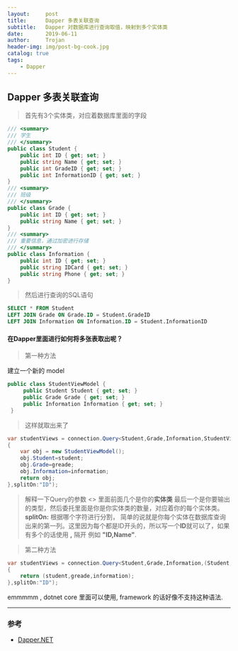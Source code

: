 ```yaml
---
layout:     post
title:      Dapper 多表关联查询
subtitle:   Dapper 对数据库进行查询取值，映射到多个实体类
date:       2019-06-11
author:     Trojan
header-img: img/post-bg-cook.jpg
catalog: true
tags:
    - Dapper
---
```


## Dapper 多表关联查询

> 首先有3个实体类，对应着数据库里面的字段

```csharp
/// <summary>
/// 学生
/// </summary>
public class Student {
    public int ID { get; set; }
    public string Name { get; set; }
    public int GradeID { get; set; }
    public int InformationID { get; set; }
}
/// <summary>
/// 班级
/// </summary>
public class Grade {
    public int ID { get; set; }
    public string Name { get; set; }
}
/// <summary>
/// 重要信息，通过加密进行存储
/// </summary>
public class Information {
    public int ID { get; set; }
    public string IDCard { get; set; }
    public string Phone { get; set; }
}
```
  

> 然后进行查询的SQL语句
```sql
SELECT * FROM Student 
LEFT JOIN Grade ON Grade.ID = Student.GradeID
LEFT JOIN Information ON Information.ID = Student.InformationID
```

#### 在Dapper里面进行如何将多张表取出呢？
> 第一种方法

建立一个新的 model

```csharp
public class StudentViewModel {
     public Student Student { get; set; }
     public Grade Grade { get; set; }
     public Information Information { get; set; }
 }
```
> 这样就取出来了
```csharp
var studentViews = connection.Query<Student,Grade,Information,StudentViewModel>(sql,(student,greade,information)=>
{
    var obj = new StudentViewModel();
    obj.Student=student;
    obj.Grade=greade;
    obj.Information=information;
    return obj;
},splitOn:"ID");
```
> 解释一下Query的参数 <> 里面前面几个是你的**实体类** 最后一个是你要输出的类型，然后委托里面是你是你实体类的数量，对应着你的每个实体类。**splitOn:** 根据哪个字符进行分割， 简单的说就是你每个实体在数据库查询出来的第一列。这里因为每个都是ID开头的，所以写一个**ID**就可以了，如果有多个的话使用 **,** 隔开 例如 **"ID,Name"**.


> 第二种方法

```csharp
var studentViews = connection.Query<Student,Grade,Information,(Student,Grade,Information)>(sql,(student,greade,information)=>
{
    return (student,greade,information);
},splitOn:"ID");
```

emmmmm , dotnet core 里面可以使用, framework 的话好像不支持这种语法.

---
### 参考
- [Dapper.NET](https://riptutorial.com/zh-CN/dapper/example/1197/one-to-many-mapping)
